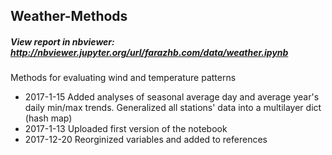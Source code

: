 ## Weather-Methods

##### View report in nbviewer: http://nbviewer.jupyter.org/url/farazhb.com/data/weather.ipynb

Methods for evaluating wind and temperature patterns

- 2017-1-15   Added analyses of seasonal average day and average year's daily min/max trends. Generalized all stations' data into a multilayer dict (hash map)
- 2017-1-13   Uploaded first version of the notebook
- 2017-12-20  Reorginized variables and added to references
